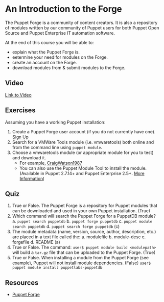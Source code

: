 # An Introduction to the Forge
The Puppet Forge is a community of content creators. It is also a repository of modules written by our community of Puppet users for both Puppet Open Source and Puppet Enterprise IT automation software.

At the end of this course you will be able to:

* explain what the Puppet Forge is.
* eetermine your need for modules on the Forge.
* create an account on the Forge.
* download modules from & submit modules to the Forge.

## Video ##
[Link to Video](http://linktovideo)

## Exercises ##
Assuming you have a working Puppet installation:

1. Create a Puppet Forge user account (if you do not currently have one). [Sign Up](http://forge.puppetlabs.com/signup)
2. Search for a VMWare Tools module (i.e. vmwaretools) both online and from the command line using `puppet module`.
3. Choose a vmwaretools module (or appropriate module for you to test) and download it.
	* For example, [CraigWatson1987](http://forge.puppetlabs.com/CraigWatson1987/vmwaretools)
	* You can also use the Puppet Module Tool to install the module. (Available in Puppet 2.7.14+ and Puppet Enterprise 2.5+. [More Information](http://docs.puppetlabs.com/puppet/2.7/reference/modules_installing.html#installing-from-the-puppet-forge))

## Quiz ##
1. True or False. The Puppet Forge is a repository for Puppet modules that can be downloaded and used in your own Puppet installation. (True)
2. Which command will search the Puppet Forge for a PuppetDB module?
a. `puppet search puppetdb` b. `puppet forge puppetdb` c. `puppet module search puppetdb` d. `puppet search forge puppetdb` (c)
3. The module metadata (name, version, source, author, description, etc.) are placed in a text file called the:
a. modulefile b. module-desc c. forgefile d. README (a)
4. True or False. The command:
`user$ puppet module build <modulepath>`
will build a `tar.gz` file that can be uploaded to the Puppet Forge. (True)
5. True or False. When installing a module from the Puppet Forge (see example), Puppet will not install module dependencies. (False)
`user$ puppet module install puppetlabs-puppetdb`

## Resources ##
* [Puppet Forge](http://forge.puppetlabs.com/)